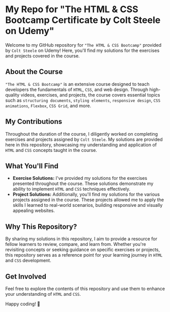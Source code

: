 <h1>My Repo for "The HTML & CSS Bootcamp Certificate by Colt Steele on Udemy"</h1>

<p>Welcome to my GitHub repository for <code>"The HTML & CSS Bootcamp"</code> provided by <code>Colt Steele</code> on Udemy! Here, you'll find my solutions for the exercises and projects covered in the course.</p>

<h2>About the Course</h2>

<p><code>"The HTML & CSS Bootcamp"</code> is an extensive course designed to teach developers the fundamentals of <code>HTML</code>, <code>CSS</code>, and web design. Through high-quality videos, exercises, and projects, the course covers essential topics such as <code>structuring documents</code>, <code>styling elements</code>, <code>responsive design</code>, <code>CSS animations</code>, <code>Flexbox</code>, <code>CSS Grid</code>, and more.</p>

<h2>My Contributions</h2>

<p>Throughout the duration of the course, I diligently worked on completing exercises and projects assigned by <code>Colt Steele</code>. My solutions are provided here in this repository, showcasing my understanding and application of <code>HTML</code> and <code>CSS</code> concepts taught in the course.</p>

<h2>What You'll Find</h2>

<ul>
    <li><strong>Exercise Solutions:</strong> I've provided my solutions for the exercises presented throughout the course. These solutions demonstrate my ability to implement <code>HTML</code> and <code>CSS</code> techniques effectively.</li>
    <li><strong>Project Solutions:</strong> Additionally, you'll find my solutions for the various projects assigned in the course. These projects allowed me to apply the skills I learned to real-world scenarios, building responsive and visually appealing websites.</li>
</ul>

<h2>Why This Repository?</h2>

<p>By sharing my solutions in this repository, I aim to provide a resource for fellow learners to review, compare, and learn from. Whether you're revisiting concepts or seeking guidance on specific exercises or projects, this repository serves as a reference point for your learning journey in <code>HTML</code> and <code>CSS</code> development.</p>

<h2>Get Involved</h2>

<p>Feel free to explore the contents of this repository and use them to enhance your understanding of <code>HTML</code> and <code>CSS</code>.</p>

<p>Happy coding! 🚀</p>
